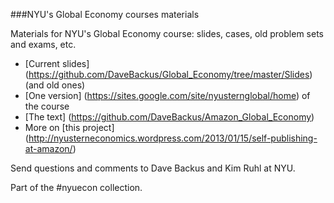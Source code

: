 ###NYU's Global Economy courses materials

Materials for NYU's Global Economy course:  slides, cases, old problem sets and exams, etc.    

 * [Current slides] (https://github.com/DaveBackus/Global_Economy/tree/master/Slides) (and old ones) 
 * [One version] (https://sites.google.com/site/nyusternglobal/home) of the course
 * [The text] (https://github.com/DaveBackus/Amazon_Global_Economy) 
 * More on [this project] (http://nyusterneconomics.wordpress.com/2013/01/15/self-publishing-at-amazon/) 

Send questions and comments to Dave Backus and Kim Ruhl at NYU.  

Part of the #nyuecon collection.
